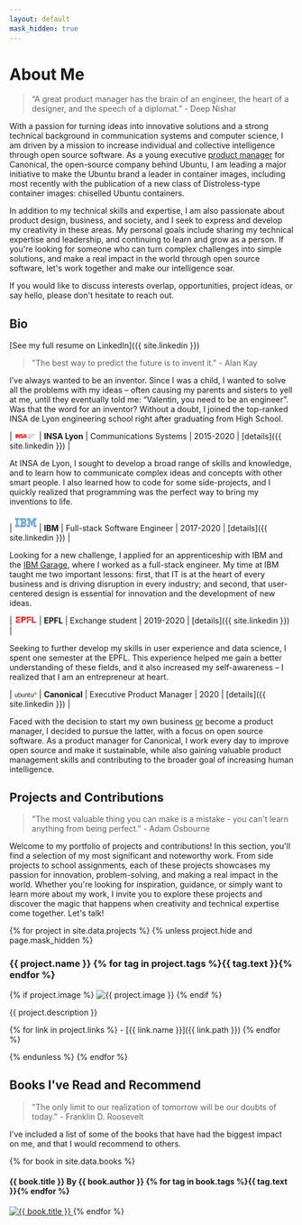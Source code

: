 ```yaml
---
layout: default
mask_hidden: true
---
```


# About Me

> “A great product manager has the brain of an engineer, the heart of a designer, and the speech of a diplomat.” - Deep Nishar

With a passion for turning ideas into innovative solutions and a strong technical background in communication systems and computer science, I am driven by a mission to increase individual and collective intelligence through open source software. As a young executive [product manager](https://www.quora.com/Why-do-engineers-become-product-managers/answer/Fareed-Mosavat?ch=3&share=5287df25&srid=3XLCB) for Canonical, the open-source company behind Ubuntu, I am leading a major initiative to make the Ubuntu brand a leader in container images, including most recently with the publication of a new class of Distroless-type container images: chiselled Ubuntu containers.

In addition to my technical skills and expertise, I am also passionate about product design, business, and society, and I seek to express and develop my creativity in these areas. My personal goals include sharing my technical expertise and leadership, and continuing to learn and grow as a person. If you're looking for someone who can turn complex challenges into simple solutions, and make a real impact in the world through open source software, let's work together and make our intelligence soar.

If you would like to discuss interests overlap, opportunities, project ideas, or say hello, please don't hesitate to reach out.

## Bio

[See my full resume on LinkedIn]({{ site.linkedin }})

> "The best way to predict the future is to invent it." - Alan Kay

I’ve always wanted to be an inventor. Since I was a child, I wanted to solve all the problems with my ideas – often causing my parents and sisters to yell at me, until they eventually told me: “Valentin, you need to be an engineer”. Was that the word for an inventor? Without a doubt, I joined the top-ranked INSA de Lyon engineering school right after graduating from High School.

| <img src="/assets/img/logo-insa.png" alt="INSA Lyon" width="40"/> | **INSA Lyon** | Communications Systems | 2015-2020 | [details]({{ site.linkedin }}) |

At INSA de Lyon, I sought to develop a broad range of skills and knowledge, and to learn how to communicate complex ideas and concepts with other smart people. I also learned how to code for some side-projects, and I quickly realized that programming was the perfect way to bring my inventions to life.

| <img src="/assets/img/logo-ibm.png" alt="IBM" width="40"/> | **IBM** | Full-stack Software Engineer | 2017-2020 | [details]({{ site.linkedin }}) |

Looking for a new challenge, I applied for an apprenticeship with IBM and the [IBM Garage](https://www.ibm.com/cloud/architecture/careers), where I worked as a full-stack engineer. My time at IBM taught me two important lessons: first, that IT is at the heart of every business and is driving disruption in every industry; and second, that user-centered design is essential for innovation and the development of new ideas.

| <img src="/assets/img/logo-epfl.png" alt="EPFL" width="40"/> | **EPFL** | Exchange student | 2019-2020 | [details]({{ site.linkedin }}) |

Seeking to further develop my skills in user experience and data science, I spent one semester at the EPFL. This experience helped me gain a better understanding of these fields, and it also increased my self-awareness – I realized that I am an entrepreneur at heart.

| <img src="/assets/img/logo-ubuntu.png" alt="Canonical" width="40"/> | **Canonical** | Executive Product Manager | 2020 | [details]({{ site.linkedin }}) |

Faced with the decision to start my own business [or](https://productcoalition.com/you-are-not-the-ceo-9f665d0e4a46) become a product manager, I decided to pursue the latter, with a focus on open source software. As a product manager for Canonical, I work every day to improve open source and make it sustainable, while also gaining valuable product management skills and contributing to the broader goal of increasing human intelligence.

<!-- > "What's the best thing you could be working on? and, why aren't you?". — [Paul Graham](http://paulgraham.com/procrastination.html) -->


<!--
Minified version:
I've always wanted to be an inventor. Since I was a child, I wanted to solve all the problems with my ideas. Without any doubt, I joined the top-ranked INSA de Lyon engineering school right after graduating from High School.
Learning how to code for some side-projects, I quickly realized it was the perfect way to bring all my inventions to life. More than that, programming isn't related to only one field and neither were my ideas.
Willing to learn from the real world as soon as possible, I joined IBM in 2017 for a 3-year apprenticeship as a Full-Stack Software Engineer -- currently working in the IBM Garage for Cloud division.
After spending a semester at the EPFL studying user experience and data science, I came back with a new mindset: entrepreneur is the right word for inventor!
I'm determined about my next move: If you're looking for a Product Manager who's passionate, curious and motivated to learn; not only a thinker but a maker... let's chat and see how we are going to improve our world together!
-->

## Projects and Contributions

> "The most valuable thing you can make is a mistake - you can't learn anything from being perfect." - Adam Osbourne

Welcome to my portfolio of projects and contributions! In this section, you'll find a selection of my most significant and noteworthy work. From side projects to school assignments, each of these projects showcases my passion for innovation, problem-solving, and making a real impact in the world. Whether you're looking for inspiration, guidance, or simply want to learn more about my work, I invite you to explore these projects and discover the magic that happens when creativity and technical expertise come together. Let's talk!

<!-- First one is the most recent active one.
Some of them link to a more detailed README, some are just a title and a short description... There's no ground rule! -->

{% for project in site.data.projects %}
{% unless project.hide and page.mask_hidden %}
### {{ project.name }} {% for tag in project.tags %}<span class="tag {{ tag.class }}">{{ tag.text }}</span>{% endfor %}

{% if project.image %}
![{{ project.image }}](/assets/img/projects/{{project.image}})
{% endif %}

{{ project.description }}

{% for link in project.links %} - [{{ link.name }}]({{ link.path }})
{% endfor %}

{% endunless %}
{% endfor %}


<!-- ## Ideas
Some project ideas I had but I haven't done (yet). 

> "It's not about ideas. It's about making ideas happen." - Scott Belsky

> "Success is not final, failure is not fatal: it is the courage to continue that counts." - Winston Churchill

> "Design is not just what it looks like and feels like. Design is how it works." - Steve Jobs

Work in progress... Coming soon! -->

## Books I've Read and Recommend

> "The only limit to our realization of tomorrow will be our doubts of today." - Franklin D. Roosevelt

I've included a list of some of the books that have had the biggest impact on me, and that I would recommend to others.

{% for book in site.data.books %}
#### {{ book.title }} <span class="author">By {{ book.author }}</span>  {% for tag in book.tags %}<span class="tag {{ tag.class }}">{{ tag.text }}</span>{% endfor %}

<a href="{{ book.link }}" target="_blank">
<img class="book" src="/assets/img/books/{{ book.image }}" alt="{{ book.title }}" />
</a>
{% endfor %}
